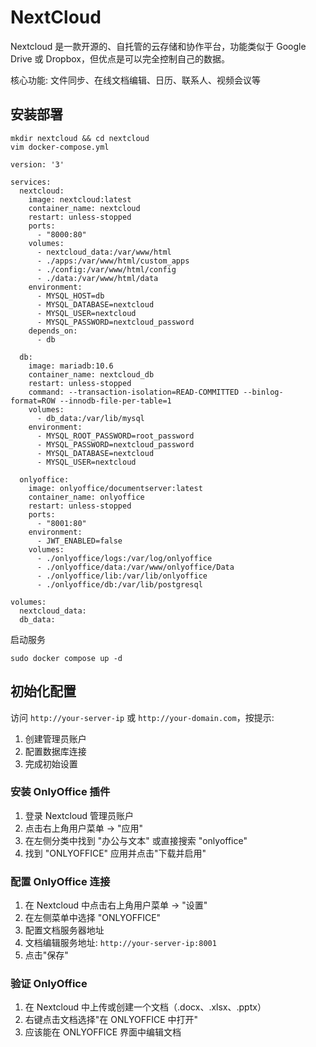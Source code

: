 # NextCloud

Nextcloud 是一款开源的、自托管的云存储和协作平台，功能类似于 Google Drive 或 Dropbox，但优点是可以完全控制自己的数据。

核心功能: 文件同步、在线文档编辑、日历、联系人、视频会议等

## 安装部署

```shell
mkdir nextcloud && cd nextcloud
vim docker-compose.yml
```

```ymal
version: '3'

services:
  nextcloud:
    image: nextcloud:latest
    container_name: nextcloud
    restart: unless-stopped
    ports:
      - "8000:80"
    volumes:
      - nextcloud_data:/var/www/html
      - ./apps:/var/www/html/custom_apps
      - ./config:/var/www/html/config
      - ./data:/var/www/html/data
    environment:
      - MYSQL_HOST=db
      - MYSQL_DATABASE=nextcloud
      - MYSQL_USER=nextcloud
      - MYSQL_PASSWORD=nextcloud_password
    depends_on:
      - db

  db:
    image: mariadb:10.6
    container_name: nextcloud_db
    restart: unless-stopped
    command: --transaction-isolation=READ-COMMITTED --binlog-format=ROW --innodb-file-per-table=1
    volumes:
      - db_data:/var/lib/mysql
    environment:
      - MYSQL_ROOT_PASSWORD=root_password
      - MYSQL_PASSWORD=nextcloud_password
      - MYSQL_DATABASE=nextcloud
      - MYSQL_USER=nextcloud

  onlyoffice:
    image: onlyoffice/documentserver:latest
    container_name: onlyoffice
    restart: unless-stopped
    ports:
      - "8001:80"
    environment:
      - JWT_ENABLED=false
    volumes:
      - ./onlyoffice/logs:/var/log/onlyoffice
      - ./onlyoffice/data:/var/www/onlyoffice/Data
      - ./onlyoffice/lib:/var/lib/onlyoffice
      - ./onlyoffice/db:/var/lib/postgresql

volumes:
  nextcloud_data:
  db_data:
```

启动服务

```shell
sudo docker compose up -d
```

## 初始化配置

访问 `http://your-server-ip` 或 `http://your-domain.com`，按提示:

1. 创建管理员账户
2. 配置数据库连接
3. 完成初始设置

### 安装 OnlyOffice 插件

1. 登录 Nextcloud 管理员账户
2. 点击右上角用户菜单 → "应用"
3. 在左侧分类中找到 "办公与文本" 或直接搜索 "onlyoffice"
4. 找到 "ONLYOFFICE" 应用并点击"下载并启用"

### 配置 OnlyOffice 连接

1. 在 Nextcloud 中点击右上角用户菜单 → "设置"
2. 在左侧菜单中选择 "ONLYOFFICE"
3. 配置文档服务器地址
4. 文档编辑服务地址: `http://your-server-ip:8001`
5. 点击"保存"

### 验证 OnlyOffice

1. 在 Nextcloud 中上传或创建一个文档（.docx、.xlsx、.pptx）
2. 右键点击文档选择"在 ONLYOFFICE 中打开"
3. 应该能在 ONLYOFFICE 界面中编辑文档


